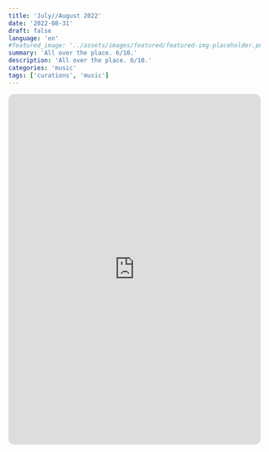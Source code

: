 ```yaml
---
title: 'July//August 2022'
date: '2022-08-31'
draft: false
language: 'en'
#featured_image: '../assets/images/featured/featured-img-placeholder.png'
summary: 'All over the place. 6/10.'
description: 'All over the place. 6/10.'
categories: 'music'
tags: ['curations', 'music']
---
```

<!-- @format -->
<iframe
    style="border-radius:12px"
    src="https://open.spotify.com/embed/playlist/78NKaVt0CGj2iKgysPc2Zv?utm_source=generator"
    width="100%"
    height="700"
    frameBorder="0"
    allowfullscreen=""
    allow="
        autoplay;
        clipboard-write;
        encrypted-media;
        fullscreen;
        picture-in-picture
    "
    loading="lazy"
></iframe>
